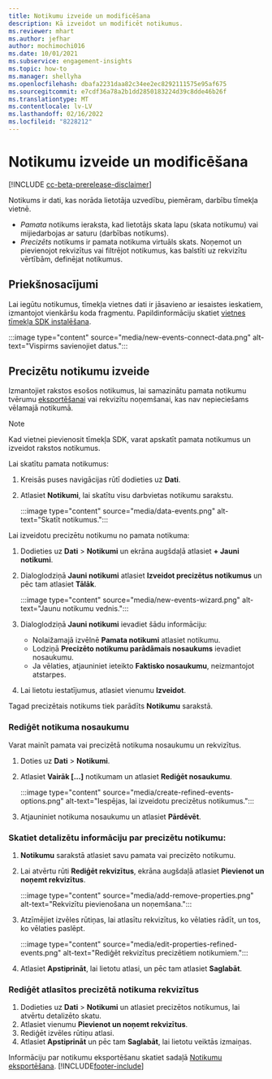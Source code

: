 ```yaml
---
title: Notikumu izveide un modificēšana
description: Kā izveidot un modificēt notikumus.
ms.reviewer: mhart
ms.author: jefhar
author: mochimochi016
ms.date: 10/01/2021
ms.subservice: engagement-insights
ms.topic: how-to
ms.manager: shellyha
ms.openlocfilehash: dbafa2231daa82c34ee2ec8292111575e95af675
ms.sourcegitcommit: e7cdf36a78a2b1dd2850183224d39c8dde46b26f
ms.translationtype: MT
ms.contentlocale: lv-LV
ms.lasthandoff: 02/16/2022
ms.locfileid: "8228212"
---
```

# <a name="create-and-modify-events"></a>Notikumu izveide un modificēšana

[!INCLUDE [cc-beta-prerelease-disclaimer](includes/cc-beta-prerelease-disclaimer.md)]

Notikums ir dati, kas norāda lietotāja uzvedību, piemēram, darbību tīmekļa vietnē.

- *Pamata* notikums ieraksta, kad lietotājs skata lapu (skata notikumu) vai mijiedarbojas ar saturu (darbības notikums).
- *Precizēts* notikums ir pamata notikuma virtuāls skats. Noņemot un pievienojot rekvizītus vai filtrējot notikumus, kas balstīti uz rekvizītu vērtībām, definējat notikumus.

## <a name="prerequisites"></a>Priekšnosacījumi

Lai iegūtu notikumus, tīmekļa vietnes dati ir jāsavieno ar iesaistes ieskatiem, izmantojot vienkāršu koda fragmentu. Papildinformāciju skatiet [vietnes tīmekļa SDK instalēšana](instrument-website.md).

 :::image type="content" source="media/new-events-connect-data.png" alt-text="Vispirms savienojiet datus.":::

## <a name="create-refined-events"></a>Precizētu notikumu izveide

Izmantojiet rakstos esošos notikumus, lai samazinātu pamata notikumu tvērumu [eksportēšanai](export-events.md) vai rekvizītu noņemšanai, kas nav nepieciešams vēlamajā notikumā.

> [!NOTE]
> Kad vietnei pievienosit tīmekļa SDK, varat apskatīt pamata notikumus un izveidot rakstos notikumus. 

Lai skatītu pamata notikumus:

1. Kreisās puses navigācijas rūtī dodieties uz **Dati**.

1. Atlasiet **Notikumi**, lai skatītu visu darbvietas notikumu sarakstu.

    :::image type="content" source="media/data-events.png" alt-text="Skatīt notikumus.":::

Lai izveidotu precizētu notikumu no pamata notikuma: 

1. Dodieties uz **Dati** > **Notikumi** un ekrāna augšdaļā atlasiet **+ Jauni notikumi**.

1. Dialoglodziņā **Jauni notikumi** atlasiet **Izveidot precizētus notikumus** un pēc tam atlasiet **Tālāk**.
   
     :::image type="content" source="media/new-events-wizard.png" alt-text="Jaunu notikumu vednis.":::
     
1. Dialoglodziņā **Jauni notikumi** ievadiet šādu informāciju:

   - Nolaižamajā izvēlnē **Pamata notikumi** atlasiet notikumu.
   - Lodziņā **Precizēto notikumu parādāmais nosaukums** ievadiet nosaukumu.
   - Ja vēlaties, atjauniniet ieteikto **Faktisko nosaukumu**, neizmantojot atstarpes.

1. Lai lietotu iestatījumus, atlasiet vienumu **Izveidot**.

Tagad precizētais notikums tiek parādīts **Notikumu** sarakstā.

### <a name="edit-event-name"></a>Rediģēt notikuma nosaukumu

Varat mainīt pamata vai precizētā notikuma nosaukumu un rekvizītus.

1. Doties uz **Dati** > **Notikumi**. 

1. Atlasiet **Vairāk [...]** notikumam un atlasiet **Rediģēt nosaukumu**.
    
     :::image type="content" source="media/create-refined-events-options.png" alt-text="Iespējas, lai izveidotu precizētus notikumus.":::

3. Atjauniniet notikuma nosaukumu un atlasiet **Pārdēvēt**.

### <a name="view-the-details-of-a-refined-event"></a>Skatiet detalizētu informāciju par precizētu notikumu:

1. **Notikumu** sarakstā atlasiet savu pamata vai precizēto notikumu. 

1. Lai atvērtu rūti **Rediģēt rekvizītus**, ekrāna augšdaļā atlasiet **Pievienot un noņemt rekvizītus**. 

     :::image type="content" source="media/add-remove-properties.png" alt-text="Rekvizītu pievienošana un noņemšana.":::

1. Atzīmējiet izvēles rūtiņas, lai atlasītu rekvizītus, ko vēlaties rādīt, un tos, ko vēlaties paslēpt. 

   :::image type="content" source="media/edit-properties-refined-events.png" alt-text="Rediģēt rekvizītus precizētiem notikumiem.":::

1. Atlasiet **Apstiprināt**, lai lietotu atlasi, un pēc tam atlasiet **Saglabāt**.


### <a name="edit-selected-properties-for-a-refined-event"></a>Rediģēt atlasītos precizētā notikuma rekvizītus

1. Dodieties uz **Dati** > **Notikumi** un atlasiet precizētos notikumus, lai atvērtu detalizēto skatu.
1. Atlasiet vienumu **Pievienot un noņemt rekvizītus**. 
1. Rediģēt izvēles rūtiņu atlasi.
1. Atlasiet **Apstiprināt** un pēc tam **Saglabāt**, lai lietotu veiktās izmaiņas.

Informāciju par notikumu eksportēšanu skatiet sadaļā [Notikumu eksportēšana](export-events.md).
[!INCLUDE[footer-include](../includes/footer-banner.md)]
